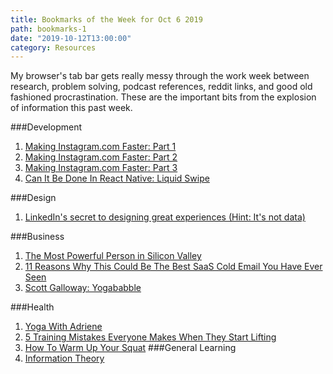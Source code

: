 ```yaml
---
title: Bookmarks of the Week for Oct 6 2019
path: bookmarks-1
date: "2019-10-12T13:00:00"
category: Resources
---
```

My browser's tab bar gets really messy through the work week between research, problem solving, podcast references, reddit links, and good old fashioned procrastination. These are the important bits from the explosion of information this past week.


###Development
1. [Making Instagram.com Faster: Part 1](https://instagram-engineering.com/making-instagram-com-faster-part-1-62cc0c327538)
1. [Making Instagram.com Faster: Part 2](https://instagram-engineering.com/making-instagram-com-faster-part-2-f350c8fba0d4)
1. [Making Instagram.com Faster: Part 3](https://instagram-engineering.com/making-instagram-com-faster-part-3-cache-first-6f3f130b9669?gi=c79102bf8de8)
1. [Can It Be Done In React Native: Liquid Swipe](https://www.youtube.com/watch?v=gLopy2MCAqM&fbclid=IwAR0IGB8n-SULs_bPl8o6BiwPhz0y9S0BsgeQIO6dSAnbQkKOAccoK2whN6E)

###Design
1. [LinkedIn's secret to designing great experiences (Hint: It's not data)](https://dribbble.com/stories/2019/09/27/the-secret-to-designing-great-user-experiences)

###Business
1. [The Most Powerful Person in Silicon Valley](https://www.fastcompany.com/90285552/the-most-powerful-person-in-silicon-valley)
1. [11 Reasons Why This Could Be The Best SaaS Cold Email You Have Ever Seen](https://saashacker.co/saas-cold-email)
1. [Scott Galloway: Yogababble](https://www.profgalloway.com/yogababble)

###Health
1. [Yoga With Adriene](https://www.youtube.com/channel/UCFKE7WVJfvaHW5q283SxchA)
1. [5 Training Mistakes Everyone Makes When They Start Lifting](https://www.youtube.com/watch?v=Dp3truKibtc)
1. [How To Warm Up Your Squat](https://www.youtube.com/watch?v=ZocFmMrJz6I)
###General Learning
1. [Information Theory](https://www.khanacademy.org/computing/computer-science/informationtheory)
